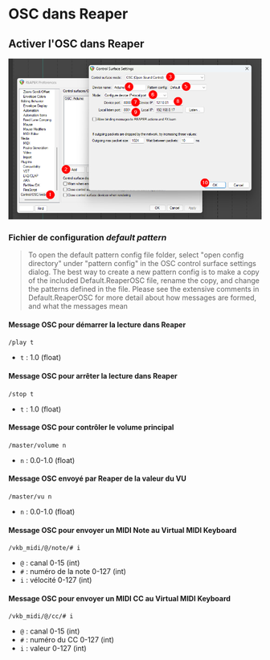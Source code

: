 # OSC dans Reaper


## Activer l'OSC dans Reaper

![](control_osc.png)

### Fichier de configuration _default pattern_

> To open the default pattern config file folder, select "open config directory" under "pattern config" in the OSC control surface settings dialog. The best way to create a new pattern config is to make a copy of the included Default.ReaperOSC file, rename the copy, and change the patterns defined in the file. Please see the extensive comments in Default.ReaperOSC for more detail about how messages are formed, and what the messages mean

#### Message OSC pour démarrer la lecture dans Reaper

```
/play t
```
* `t` : 1.0 (float)

#### Message OSC pour arrêter la lecture dans Reaper

```
/stop t
```
* `t` : 1.0 (float)

#### Message OSC pour contrôler le volume principal

```
/master/volume n
```
* `n` : 0.0-1.0 (float)

#### Message OSC envoyé par Reaper de la valeur du VU

```
/master/vu n
```
* `n` : 0.0-1.0 (float)

#### Message OSC pour envoyer un MIDI Note au Virtual MIDI Keyboard

```
/vkb_midi/@/note/# i
```
* `@` : canal 0-15 (int)
* `#` : numéro de la note 0-127 (int)
* `i` : vélocité 0-127 (int)

#### Message OSC pour envoyer un MIDI CC au Virtual MIDI Keyboard

```
/vkb_midi/@/cc/# i
```
* `@` : canal 0-15 (int)
* `#` : numéro du CC 0-127 (int)
* `i` : valeur 0-127 (int)



